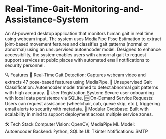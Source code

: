 # Real-Time-Gait-Monitoring-and-Assistance-System

An AI-powered desktop application that monitors human gait in real time using webcam input. The system uses MediaPipe Pose Estimation to extract joint-based movement features and classifies gait patterns (normal or abnormal) using an unsupervised autoencoder model. Designed to enhance accessibility, the system enables users with abnormal gait to request support services at public places with automated email notifications to security personnel.

🔍 Features
🎥 Real-Time Gait Detection: Captures webcam video and extracts 47 pose-based features using MediaPipe.
🧠 Unsupervised Gait Classification: Autoencoder model trained to detect abnormal gait patterns with high accuracy.
👤 User Registration System: Secure user onboarding with local data persistence via SQLite.
🆘 On-Demand Service Requests: Users can request assistance (wheelchair, cab, queue skip, etc.), triggering email alerts to security with metadata.
💾 Modular Codebase: Built with scalability in mind to support deployment across multiple service zones.

🛠️ Tech Stack
Computer Vision: OpenCV, MediaPipe
ML Model: Autoencoder
Backend: Python, SQLite
UI: Tkinter
Notifications: SMTP
